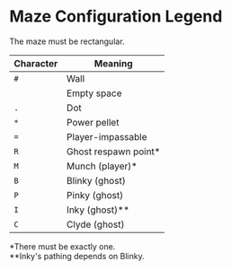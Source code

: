 # Maze Configuration Legend

The maze must be rectangular.

| Character | Meaning |
| - | - |
| `#` | Wall |
| ` ` | Empty space |
| `.` | Dot |
| `*` | Power pellet |
| `=` | Player-impassable |
| `R` | Ghost respawn point* |
| `M` | Munch (player)* |
| `B` | Blinky (ghost) |
| `P` | Pinky (ghost) |
| `I` | Inky (ghost)** |
| `C` | Clyde (ghost) |

*There must be exactly one.\
**Inky's pathing depends on Blinky.
